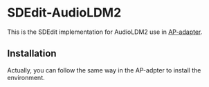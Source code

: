 # SDEdit-AudioLDM2
This is the SDEdit implementation for AudioLDM2 use in [AP-adapter](https://github.com/fundwotsai2001/AP-adapter/blob/master/pipeline/style_transfer_pipeline.py). 
## Installation
Actually, you can follow the same way in the AP-adpter to install the environment.
